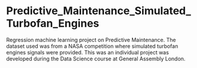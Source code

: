 # Predictive_Maintenance_Simulated_Turbofan_Engines
Regression machine learning project on Predictive Maintenance. The dataset used was from a NASA competition where simulated turbofan engines signals were provided. This was an individual project was developed during the Data Science course at General Assembly London.
